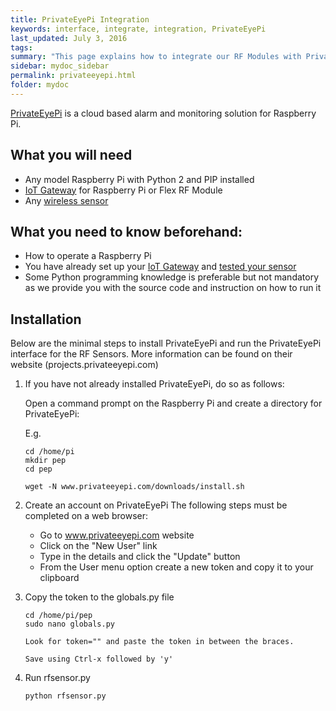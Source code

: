 ```yaml
---
title: PrivateEyePi Integration
keywords: interface, integrate, integration, PrivateEyePi
last_updated: July 3, 2016
tags:  
summary: "This page explains how to integrate our RF Modules with PrivateEyePi"
sidebar: mydoc_sidebar
permalink: privateeyepi.html
folder: mydoc
---
```


[PrivateEyePi](projects.privateeyepi.com) is a cloud based alarm and monitoring solution for Raspberry Pi. 

## What you will need
* Any model Raspberry Pi with Python 2 and PIP installed
* [IoT Gateway](iot_gateway.html) for Raspberry Pi or Flex RF Module
* Any [wireless sensor](https://www.jemrf.com/collections/all/rf-sensors)

## What you need to know beforehand:
* How to operate a Raspberry Pi
* You have already set up your [IoT Gateway](iot_gateway.html) and [tested your sensor](sensor_testing.html)
* Some Python programming knowledge is preferable but not mandatory as we provide you with the source code and instruction on how to run it

## Installation

Below are the minimal steps to install PrivateEyePi and run the PrivateEyePi interface for the RF Sensors. More information can be found on their website (projects.privateeyepi.com)

1. If you have not already installed PrivateEyePi, do so as follows:

    Open a command prompt on the Raspberry Pi and create a directory for PrivateEyePi:

    E.g.

    ```
    cd /home/pi
    mkdir pep
    cd pep
      
    wget -N www.privateeyepi.com/downloads/install.sh
    ```

2. Create an account on PrivateEyePi
    The following steps must be completed on a web browser:
    * Go to www.privateeyepi.com website
    * Click on the "New User" link
    * Type in the details and click the "Update" button
    * From the User menu option create a new token and copy it to your clipboard

3. Copy the token to the globals.py file
    ```
    cd /home/pi/pep
    sudo nano globals.py
    
    Look for token="" and paste the token in between the braces.
    
    Save using Ctrl-x followed by 'y'
    
    ```
 4. Run rfsensor.py

    ```
    python rfsensor.py    
    ```
  
  